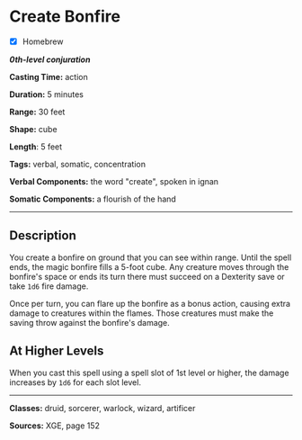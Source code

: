 # Create Bonfire

- [x] Homebrew

***0th-level conjuration***

**Casting Time:** action

**Duration:** 5 minutes

**Range:** 30 feet

**Shape:** cube

**Length**: 5 feet

**Tags:** verbal, somatic, concentration

**Verbal Components:** the word "create", spoken in ignan

**Somatic Components:** a flourish of the hand

---

## Description
You create a bonfire on ground that you can see within range. Until the spell ends, the magic bonfire fills a 5-foot cube. Any creature moves through the bonfire's space or ends its turn there must succeed on a Dexterity save or take `1d6` fire damage.

Once per turn, you can flare up the bonfire as a bonus action, causing extra damage to creatures within the flames. Those creatures must make the saving throw against the bonfire's damage.

## At Higher Levels
When you cast this spell using a spell slot of 1st level or higher, the damage increases by `1d6` for each slot level.

---

**Classes:** druid, sorcerer, warlock, wizard, artificer

**Sources:** XGE, page 152
